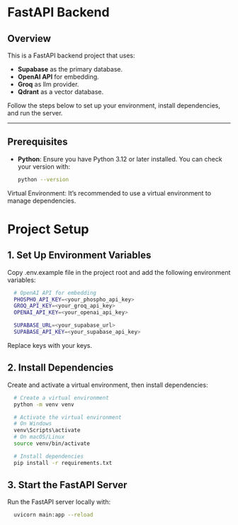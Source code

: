 # FastAPI Backend

## Overview

This is a FastAPI backend project that uses:
- **Supabase** as the primary database.
- **OpenAI API** for embedding.
- **Groq** as llm provider.
- **Qdrant** as a vector database.

Follow the steps below to set up your environment, install dependencies, and run the server.

---

## Prerequisites

- **Python**: Ensure you have Python 3.12 or later installed. You can check your version with:
  ```bash
  python --version

Virtual Environment: It’s recommended to use a virtual environment to manage dependencies.

# Project Setup

## 1. Set Up Environment Variables
Copy .env.example file in the project root and add the following environment variables:

```bash
  # OpenAI API for embedding
  PHOSPHO_API_KEY=<your_phospho_api_key>
  GROQ_API_KEY=<your_groq_api_key>
  OPENAI_API_KEY=<your_openai_api_key>

  SUPABASE_URL=<your_supabase_url>
  SUPABASE_API_KEY=<your_supabase_api_key>
```

Replace keys with your keys.

## 2. Install Dependencies
Create and activate a virtual environment, then install dependencies:

```bash
  # Create a virtual environment
  python -m venv venv

  # Activate the virtual environment
  # On Windows
  venv\Scripts\activate
  # On macOS/Linux
  source venv/bin/activate

  # Install dependencies
  pip install -r requirements.txt
```

## 3. Start the FastAPI Server
Run the FastAPI server locally with:

```bash
  uvicorn main:app --reload
```